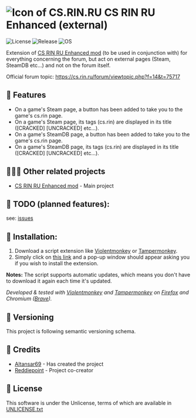 # ![Icon of CS.RIN.RU](https://i.ibb.co/zXtW7WD/csrinfavicon32.png) CS RIN RU Enhanced (external)
![License](https://img.shields.io/badge/License-UNLICENSE-red) ![Release](https://img.shields.io/github/v/release/Altansar69/CS.RIN.RU-Enhanced-external) ![OS](https://img.shields.io/badge/OS-Windows%2FmacOS%2FLinux-green)

Extension of [CS RIN RU Enhanced mod](https://github.com/SubZeroPL/cs-rin-ru-enhanced-mod) (to be used in conjunction with) for everything concerning the forum, but act on external pages (Steam, SteamDB etc...) and not on the forum itself.

Official forum topic: https://cs.rin.ru/forum/viewtopic.php?f=14&t=75717

## 🔧 Features
- On a game's Steam page, a button has been added to take you to the game's cs.rin page.
- On a game's Steam page, its tags (cs.rin) are displayed in its title ([CRACKED] [UNCRACKED] etc...).
- On a game's SteamDB page, a button has been added to take you to the game's cs.rin page.
- On a game's SteamDB page, its tags (cs.rin) are displayed in its title ([CRACKED] [UNCRACKED] etc...).

## 🧑‍🤝‍🧑 Other related projects
- [CS RIN RU Enhanced mod](https://github.com/SubZeroPL/cs-rin-ru-enhanced-mod) - Main project

## 📅 TODO (planned features):
see: [issues](https://github.com/Altansar69/CS.RIN.RU-Enhanced-external/issues)

## 🔨 Installation:
1) Download a script extension like [Violentmonkey](https://violentmonkey.github.io/) or [Tampermonkey](https://www.tampermonkey.net/).
2) Simply click on [this link](https://raw.githubusercontent.com/Altansar69/CS.RIN.RU-Enhanced-external/master/CS-RIN-RU-ENHANCED-external.js) and a pop-up window should appear asking you if you wish to install the extension.

**Notes:** The script supports automatic updates, which means you don't have to download it again each time it's updated.

*Developed & tested with [Violentmonkey](https://violentmonkey.github.io/) and [Tampermonkey](https://www.tampermonkey.net/) on [Firefox](https://www.mozilla.org/) and Chromium ([Brave](https://brave.com/)).*

## 🔢 Versioning
This project is following semantic versioning schema.

## 🤝 Credits
- [Altansar69](https://github.com/Altansar69) - Has created the project
- [Reddiepoint](https://github.com/Reddiepoint) - Project co-creator

## 📄 License
This software is under the Unlicense, terms of which are available in [UNLICENSE.txt](UNLICENSE.txt])
